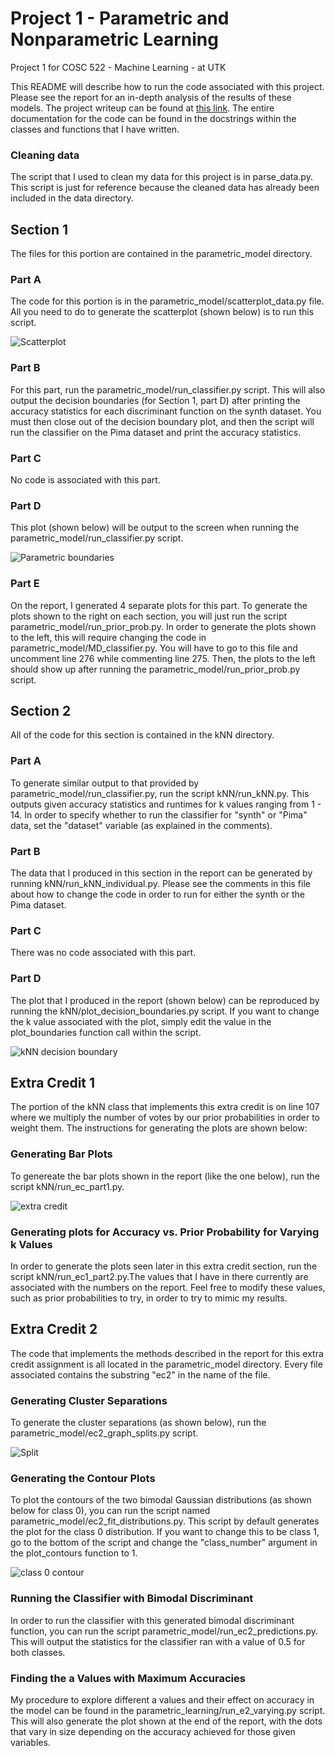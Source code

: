 # Project 1 - Parametric and Nonparametric Learning
Project 1 for COSC 522 - Machine Learning - at UTK

This README will describe how to run the code associated with this project. Please see the report for an in-depth analysis of the results of these models.
The project writeup can be found at [this link](http://web.eecs.utk.edu/~hqi/cosc522/project/proj1.htm). The entire documentation for the code can be found in the docstrings within the classes and functions that I have written.

### Cleaning data
The script that I used to clean my data for this project is in parse_data.py. This script is just for reference because the cleaned data has already been included in the data directory.

## Section 1 
The files for this portion are contained in the parametric_model directory.

### Part A
The code for this portion is in the parametric_model/scatterplot_data.py file. All you need to do to generate the scatterplot (shown below) is to run this script.

![Scatterplot](https://github.com/owencqueen/ML_project1/blob/master/images/synth_scatterplot.png)

### Part B
For this part, run the parametric_model/run_classifier.py script. This will also output the decision boundaries (for Section 1, part D) after printing the accuracy statistics for each discriminant function on the synth dataset. You must then close out of the decision boundary plot, and then the script will run the classifier on the Pima dataset and print the accuracy statistics.

### Part C
No code is associated with this part.

### Part D
This plot (shown below) will be output to the screen when running the parametric_model/run_classifier.py script.

![Parametric boundaries](https://github.com/owencqueen/ML_project1/blob/master/images/decision_bds.png)

### Part E
On the report, I generated 4 separate plots for this part. To generate the plots shown to the right on each section, you will just run the script parametric_model/run_prior_prob.py. In order to generate the plots shown to the left, this will require changing the code in parametric_model/MD_classifier.py. You will have to go to this file and uncomment line 276 while commenting line 275. Then, the plots to the left should show up after running the parametric_model/run_prior_prob.py script.

## Section 2
All of the code for this section is contained in the kNN directory.

### Part A
To generate similar output to that provided by parametric_model/run_classifier.py, run the script kNN/run_kNN.py. This outputs given accuracy statistics and runtimes for k values ranging from 1 - 14. In order to specify whether to run the classifier for "synth" or "Pima" data, set the "dataset" variable (as explained in the comments).

### Part B
The data that I produced in this section in the report can be generated by running kNN/run_kNN_individual.py. Please see the comments in this file about how to change the code in order to run for either the synth or the Pima dataset.

### Part C
There was no code associated with this part.

### Part D
The plot that I produced in the report (shown below) can be reproduced by running the kNN/plot_decision_boundaries.py script. If you want to change the k value associated with the plot, simply edit the value in the plot_boundaries function call within the script.

![kNN decision boundary](https://github.com/owencqueen/ML_project1/blob/master/images/knn_decision_bd_finer.png)

## Extra Credit 1
The portion of the kNN class that implements this extra credit is on line 107 where we multiply the number of votes by our prior probabilities in order to weight them. The instructions for generating the plots are shown below:

### Generating Bar Plots
To genereate the bar plots shown in the report (like the one below), run the script kNN/run_ec_part1.py. 

![extra credit](https://github.com/owencqueen/ML_project1/blob/master/images/inverse_freq_vs_k_plots.png)

### Generating plots for Accuracy vs. Prior Probability for Varying k Values 
In order to generate the plots seen later in this extra credit section, run the script kNN/run_ec1_part2.py.The values that I have in there currently are associated with the numbers on the report. Feel free to modify these values, such as prior probabilities to try, in order to try to mimic my results. 

## Extra Credit 2
The code that implements the methods described in the report for this extra credit assignment is all located in the parametric_model directory. Every file associated contains the substring "ec2" in the name of the file.

### Generating Cluster Separations
To generate the cluster separations (as shown below), run the parametric_model/ec2_graph_splits.py script.

![Split](https://github.com/owencqueen/ML_project1/blob/master/images/ec2_boundaries.png)

### Generating the Contour Plots
To plot the contours of the two bimodal Gaussian distributions (as shown below for class 0), you can run the script named parametric_model/ec2_fit_distributions.py. This script by default generates the plot for the class 0 distribution. If you want to change this to be class 1, go to the bottom of the script and change the "class_number" argument in the plot_contours function to 1. 

![class 0 contour](https://github.com/owencqueen/ML_project1/blob/master/images/contours_class0.png)

### Running the Classifier with Bimodal Discriminant
In order to run the classifier with this generated bimodal discriminant function, you can run the script parametric_model/run_ec2_predictions.py. This will output the statistics for the classifier ran with a value of 0.5 for both classes.

### Finding the a Values with Maximum Accuracies
My procedure to explore different a values and their effect on accuracy in the model can be found in the parametric_learning/run_e2_varying.py script. This will also generate the plot shown at the end of the report, with the dots that vary in size depending on the accuracy achieved for those given variables.
